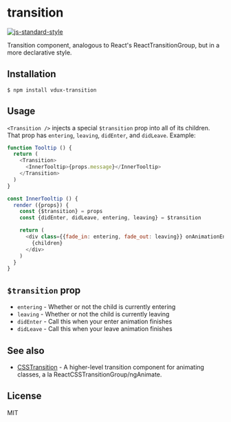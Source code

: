 
# transition

[![js-standard-style](https://img.shields.io/badge/code%20style-standard-brightgreen.svg?style=flat)](https://github.com/feross/standard)

Transition component, analogous to React&#x27;s ReactTransitionGroup, but in a more declarative style.

## Installation

    $ npm install vdux-transition

## Usage

`<Transition />` injects a special `$transition` prop into all of its children. That prop has `entering`, `leaving`, `didEnter`, and `didLeave`. Example:

```javascript
function Tooltip () {
  return (
    <Transition>
      <InnerTooltip>{props.message}</InnerTooltip>
    </Transition>
  )
}

const InnerTooltip () {
  render ({props}) {
    const {$transition} = props
    const {didEnter, didLeave, entering, leaving} = $transition

    return (
      <div class={{fade_in: entering, fade_out: leaving}} onAnimationEnd={[entering && didEnter, leaving && didLeave]}>
        {children}
      </div>
    )
  }
}
```

## `$transition` prop

  * `entering` - Whether or not the child is currently entering
  * `leaving` - Whether or not the child is currently leaving
  * `didEnter` - Call this when your enter animation finishes
  * `didLeave` - Call this when your leave animation finishes

## See also

  * [CSSTransition](https://github.com/vdux-components/css-transition) - A higher-level transition component for animating classes, a la ReactCSSTransitionGroup/ngAnimate.

## License

MIT
